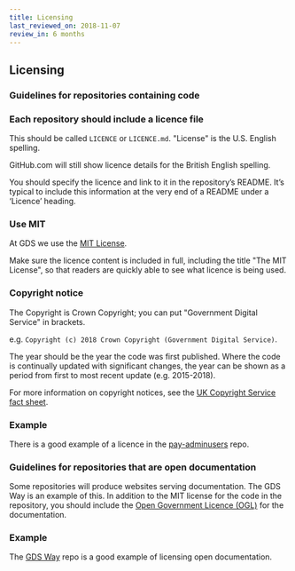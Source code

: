 ```yaml
---
title: Licensing
last_reviewed_on: 2018-11-07
review_in: 6 months
---
```


## Licensing

### Guidelines for repositories containing code

### Each repository should include a licence file

This should be called `LICENCE` or `LICENCE.md`. "License" is the U.S. English spelling.

GitHub.com will still show licence details for the British English spelling.

You should specify the licence and link to it in the repository’s README. It’s typical to include this information at the very end of a README under a ‘Licence’ heading.

### Use MIT

At GDS we use the [MIT License](https://opensource.org/licenses/MIT).

Make sure the licence content is included in full, including the title "The MIT License", so that readers are quickly able to see what licence is being used.

### Copyright notice

The Copyright is Crown Copyright; you can put "Government Digital Service" in brackets.

e.g. `Copyright (c) 2018 Crown Copyright (Government Digital Service)`.

The year should be the year the code was first published. Where the code is continually updated with significant changes, the year can be shown as a period from first to most recent update (e.g. 2015-2018).

For more information on copyright notices, see the [UK Copyright Service fact sheet](http://www.copyrightservice.co.uk/copyright/p03_copyright_notices).

### Example

There is a good example of a licence in the [pay-adminusers](https://github.com/alphagov/pay-adminusers/blob/master/LICENCE) repo.

### Guidelines for repositories that are open documentation

Some repositories will produce websites serving documentation. The GDS Way is an example of this. In addition to the MIT license for the code in the repository, you should include the [Open Government Licence (OGL)](http://www.nationalarchives.gov.uk/doc/open-government-licence/version/3/) for the documentation.

### Example

The [GDS Way](https://github.com/alphagov/gds-way) repo is a good example of licensing open documentation.
